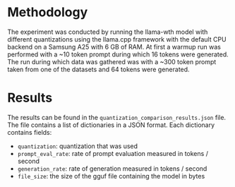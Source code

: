 # Methodology

The experiment was conducted by running the llama-wth model with different quantizations using the llama.cpp framework with the default CPU backend on a Samsung A25 with 6 GB of RAM. At first a warmup run was performed with a ~10 token prompt during which 16 tokens were generated. The run during which data was gathered was with a ~300 token prompt taken from one of the datasets and 64 tokens were generated.

# Results

The results can be found in the `quantization_comparison_results.json` file. The file contains a list of dictionaries in a JSON format. Each dictionary contains fields:
- `quantization`: quantization that was used
- `prompt_eval_rate`: rate of prompt evaluation measured in tokens / second
- `generation_rate`: rate of generation measured in tokens / second
- `file_size`: the size of the gguf file containing the model in bytes

